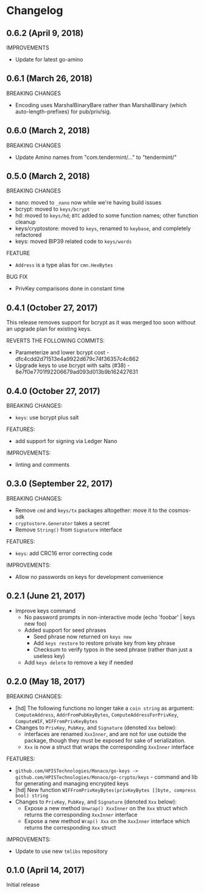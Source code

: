 # Changelog

## 0.6.2 (April 9, 2018)

IMPROVEMENTS

- Update for latest go-amino

## 0.6.1 (March 26, 2018)

BREAKING CHANGES

- Encoding uses MarshalBinaryBare rather than MarshalBinary (which auto-length-prefixes) for pub/priv/sig.

## 0.6.0 (March 2, 2018)

BREAKING CHANGES

- Update Amino names from "com.tendermint/..." to "tendermint/"

## 0.5.0 (March 2, 2018)

BREAKING CHANGES

- nano: moved to `_nano` now while we're having build issues
- bcrypt: moved to `keys/bcrypt`
- hd: moved to `keys/hd`; `BTC` added to some function names; other function cleanup
- keys/cryptostore: moved to `keys`, renamed to `keybase`, and completely refactored
- keys: moved BIP39 related code to `keys/words`

FEATURE

- `Address` is a type alias for `cmn.HexBytes`

BUG FIX

- PrivKey comparisons done in constant time

## 0.4.1 (October 27, 2017)

This release removes support for bcrypt as it was merged too soon without an upgrade plan
for existing keys.

REVERTS THE FOLLOWING COMMITS:

- Parameterize and lower bcrypt cost - dfc4cdd2d71513e4a9922d679c74f36357c4c862
- Upgrade keys to use bcrypt with salts (#38)  - 8e7f0e7701f92206679ad093d013b9b162427631

## 0.4.0 (October 27, 2017)

BREAKING CHANGES:

- `keys`: use bcrypt plus salt

FEATURES:

- add support for signing via Ledger Nano

IMPROVEMENTS:

- linting and comments

## 0.3.0 (September 22, 2017)

BREAKING CHANGES:

- Remove `cmd` and `keys/tx` packages altogether: move it to the cosmos-sdk
- `cryptostore.Generator` takes a secret 
- Remove `String()` from `Signature` interface

FEATURES:

- `keys`: add CRC16 error correcting code

IMPROVEMENTS:

- Allow no passwords on keys for development convenience


## 0.2.1 (June 21, 2017)

- Improve keys command
  - No password prompts in non-interactive mode (echo 'foobar' | keys new foo)
  - Added support for seed phrases
    - Seed phrase now returned on `keys new`
    - Add `keys restore` to restore private key from key phrase
    - Checksum to verify typos in the seed phrase (rather than just a useless key)
  - Add `keys delete` to remove a key if needed

## 0.2.0 (May 18, 2017)

BREAKING CHANGES:

- [hd] The following functions no longer take a `coin string` as argument: `ComputeAddress`, `AddrFromPubKeyBytes`, `ComputeAddressForPrivKey`, `ComputeWIF`, `WIFFromPrivKeyBytes`
- Changes to `PrivKey`, `PubKey`, and `Signature` (denoted `Xxx` below):
  - interfaces are renamed `XxxInner`, and are not for use outside the package, though they must be exposed for sake of serialization.
  - `Xxx` is now a struct that wraps the corresponding `XxxInner` interface

FEATURES:

- `github.com/HPISTechnologies/Monaco/go-keys -> github.com/HPISTechnologies/Monaco/go-crypto/keys` - command and lib for generating and managing encrypted keys
- [hd] New function `WIFFromPrivKeyBytes(privKeyBytes []byte, compress bool) string`
- Changes to `PrivKey`, `PubKey`, and `Signature` (denoted `Xxx` below):
  - Expose a new method `Unwrap() XxxInner` on the `Xxx` struct which returns the corresponding `XxxInner` interface
  - Expose a new method `Wrap() Xxx` on the `XxxInner` interface which returns the corresponding `Xxx` struct

IMPROVEMENTS:

- Update to use new `tmlibs` repository

## 0.1.0 (April 14, 2017)

Initial release

